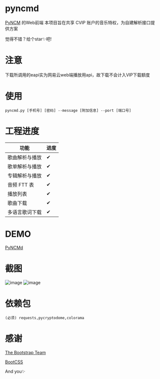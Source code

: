 # pyncmd
[PyNCM](https://github.com/greats3an/pyncm) 的Web前端
本项目旨在共享 CVIP 账户的音乐特权，为自建解析接口提供方案

觉得不错？给个star✨吧!

# 注意
下载所调用的eapi实为网易云web端播放用api，故下载不会计入VIP下载额度

# 使用
    pyncmd.py [手机号] [密码] --message [附加信息] --port [端口号]

# 工程进度
|功能|进度|
|-|-|
|歌曲解析与播放|✔|
|歌单解析与播放|✔|
|专辑解析与播放|✔|
|音频 FTT 表|✔|
|播放列表|✔|
|歌曲下载|✔|
|多语言歌词下载|✔|
# DEMO
[PyNCMd](https://mos9527.tooo.top/ncm)

# 截图
![image](https://raw.githubusercontent.com/greats3an/pyncmd/master/screenshot/shot1.png)
![image](https://raw.githubusercontent.com/greats3an/pyncmd/master/screenshot/shot2.png)

# 依赖包

    (必须) requests,pycryptodome,colorama

# 感谢

[The Bootstrap Team](https://getbootstrap.com/)

[BootCSS](https://bootcss.com)

And you✨